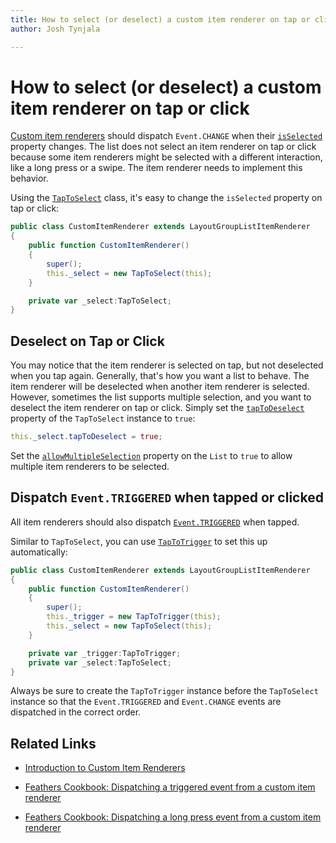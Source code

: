 ```yaml
---
title: How to select (or deselect) a custom item renderer on tap or click  
author: Josh Tynjala

---
```

# How to select (or deselect) a custom item renderer on tap or click

[Custom item renderers](../item-renderers.html) should dispatch `Event.CHANGE` when their [`isSelected`](../../api-reference/feathers/controls/renderers/IToggle.html#isSelected) property changes. The list does not select an item renderer on tap or click because some item renderers might be selected with a different interaction, like a long press or a swipe. The item renderer needs to implement this behavior.

Using the [`TapToSelect`](../../api-reference/feathers/utils/touch/TapToSelect.html) class, it's easy to change the `isSelected` property on tap or click:

``` actionscript
public class CustomItemRenderer extends LayoutGroupListItemRenderer
{
    public function CustomItemRenderer()
    {
        super();
        this._select = new TapToSelect(this);
    }

    private var _select:TapToSelect;
}
```

## Deselect on Tap or Click

You may notice that the item renderer is selected on tap, but not deselected when you tap again. Generally, that's how you want a list to behave. The item renderer will be deselected when another item renderer is selected. However, sometimes the list supports multiple selection, and you want to deselect the item renderer on tap or click. Simply set the [`tapToDeselect`](../../api-reference/feathers/utils/touch/TapToSelect.html#tapToDeselect) property of the `TapToSelect` instance to `true`:

``` actionscript
this._select.tapToDeselect = true;
```

Set the [`allowMultipleSelection`](../../api-reference/feathers/controls/List.html#allowMultipleSelection) property on the `List` to `true` to allow multiple item renderers to be selected.

## Dispatch `Event.TRIGGERED` when tapped or clicked

All item renderers should also dispatch [`Event.TRIGGERED`](../../api-reference/feathers/controls/renderers/IListItemRenderer.html#event:triggered) when tapped.

Similar to `TapToSelect`, you can use [`TapToTrigger`](../../api-reference/feathers/utils/touch/TapToTrigger.html) to set this up automatically:

``` actionscript
public class CustomItemRenderer extends LayoutGroupListItemRenderer
{
    public function CustomItemRenderer()
    {
        super();
        this._trigger = new TapToTrigger(this);
        this._select = new TapToSelect(this);
    }

    private var _trigger:TapToTrigger;
    private var _select:TapToSelect;
}
```

Always be sure to create the `TapToTrigger` instance before the `TapToSelect` instance so that the `Event.TRIGGERED` and `Event.CHANGE` events are dispatched in the correct order.

## Related Links

-   [Introduction to Custom Item Renderers](../item-renderers.html)

-   [Feathers Cookbook: Dispatching a triggered event from a custom item renderer](item-renderer-triggered-on-tap.html)

-   [Feathers Cookbook: Dispatching a long press event from a custom item renderer](item-renderer-long-press.html)